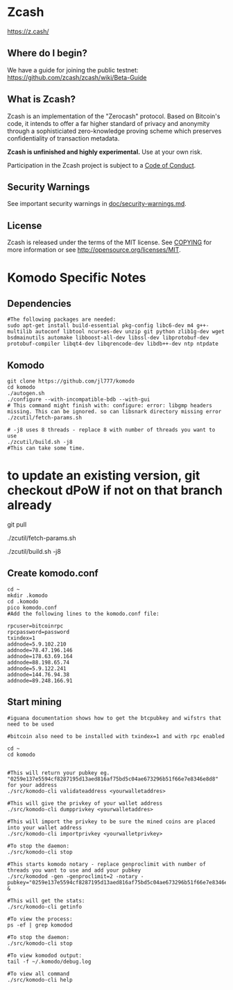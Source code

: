 
Zcash
=====
 
https://z.cash/
 
Where do I begin?
-----------------

We have a guide for joining the public testnet: https://github.com/zcash/zcash/wiki/Beta-Guide

What is Zcash?
--------------
 
Zcash is an implementation of the "Zerocash" protocol. Based on Bitcoin's code, it intends to
offer a far higher standard of privacy and anonymity through a sophisticiated zero-knowledge
proving scheme which preserves confidentiality of transaction metadata.
 
**Zcash is unfinished and highly experimental.** Use at your own risk.
 
Participation in the Zcash project is subject to a [Code of Conduct](code_of_conduct.md).
 
Security Warnings
-----------------
 
See important security warnings in
[doc/security-warnings.md](doc/security-warnings.md).
 
License
-------
 
Zcash is released under the terms of the MIT license. See [COPYING](COPYING) for more
information or see http://opensource.org/licenses/MIT.
 
 
Komodo Specific Notes
=====================
 
Dependencies
------------
 
```
#The following packages are needed:
sudo apt-get install build-essential pkg-config libc6-dev m4 g++-multilib autoconf libtool ncurses-dev unzip git python zlib1g-dev wget bsdmainutils automake libboost-all-dev libssl-dev libprotobuf-dev protobuf-compiler libqt4-dev libqrencode-dev libdb++-dev ntp ntpdate
```
 
Komodo
------
 
```
git clone https://github.com/jl777/komodo
cd komodo
./autogen.sh
./configure --with-incompatible-bdb --with-gui
# This command might finish with: configure: error: libgmp headers missing. This can be ignored. so can libsnark directory missing error
./zcutil/fetch-params.sh

# -j8 uses 8 threads - replace 8 with number of threads you want to use
./zcutil/build.sh -j8
#This can take some time.
```
 
# to update an existing version, git checkout dPoW if not on that branch already

git pull

./zcutil/fetch-params.sh

./zcutil/build.sh -j8


Create komodo.conf
------------------
 
```
cd ~
mkdir .komodo
cd .komodo
pico komodo.conf
#Add the following lines to the komodo.conf file:

rpcuser=bitcoinrpc
rpcpassword=password
txindex=1
addnode=5.9.102.210
addnode=78.47.196.146
addnode=178.63.69.164
addnode=88.198.65.74
addnode=5.9.122.241
addnode=144.76.94.38
addnode=89.248.166.91
```
 
Start mining
------------
 
```
#iguana documentation shows how to get the btcpubkey and wifstrs that need to be used

#bitcoin also need to be installed with txindex=1 and with rpc enabled

cd ~
cd komodo


#This will return your pubkey eg. "0259e137e5594cf8287195d13aed816af75bd5c04ae673296b51f66e7e8346e8d8" for your address
./src/komodo-cli validateaddress <yourwalletaddres>

#This will give the privkey of your wallet address
./src/komodo-cli dumpprivkey <yourwalletaddres>

#This will import the privkey to be sure the mined coins are placed into your wallet address
./src/komodo-cli importprivkey <yourwalletprivkey>

#To stop the daemon:
./src/komodo-cli stop

#This starts komodo notary - replace genproclimit with number of threads you want to use and add your pubkey
./src/komodod -gen -genproclimit=2 -notary -pubkey="0259e137e5594cf8287195d13aed816af75bd5c04ae673296b51f66e7e8346e8d8" &

#This will get the stats:
./src/komodo-cli getinfo

#To view the process:
ps -ef | grep komodod

#To stop the daemon:
./src/komodo-cli stop 
 
#To view komodod output:
tail -f ~/.komodo/debug.log

#To view all command
./src/komodo-cli help
```


